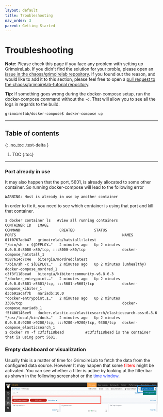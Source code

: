 ```yaml
---
layout: default
title: Troubleshooting
nav_order: 3
parent: Getting Started
---
```


# Troubleshooting

**Note:** Please check this page if you face any problem with setting up
GrimoireLab. If you didn't find the solution for your proble, please open an
[issue in the chaoss/grimoirelab
repository](https://github.com/chaoss/grimoirelab/issues). If you found out the
reason, and would like to add it to this section, please feel free to open a
[pull request to the chaoss/grimoirelab-tutorial
repository](https://github.com/chaoss/grimoirelab-tutorial/pulls).

**Tip:** If something goes wrong during the docker-compose setup, run the
docker-compose command without the `-d`. That will allow you to see all the logs
in regards to the build.

```console
grimoirelab/docker-compose$ docker-compose up
```

---

## Table of contents
{: .no_toc .text-delta }

1. TOC
{:toc}

---

### Port already in use

It may also happen that the port, 5601, is already allocated to some other
container. So running docker-compose will lead to the following error

```console
WARNING: Host is already in use by another container
```

In order to fix it, you need to see which container is using that port and kill
that container.

```console
$ docker container ls   #View all running containers
CONTAINER ID   IMAGE                                                     COMMAND                  CREATED         STATUS                     PORTS                                                 NAMES
01f0767adb47   grimoirelab/hatstall:latest                               "/bin/sh -c ${DEPLOY…"   2 minutes ago   Up 2 minutes               0.0.0.0:8000->80/tcp, :::8000->80/tcp                 docker-compose_hatstall_1
9587614c7c4e   bitergia/mordred:latest                                   "/bin/sh -c ${DEPLOY…"   2 minutes ago   Up 2 minutes (unhealthy)                                                         docker-compose_mordred_1
c3f3f118bead   bitergia/kibiter:community-v6.8.6-3                       "/docker_entrypoint.…"   2 minutes ago   Up 2 minutes               0.0.0.0:5601->5601/tcp, :::5601->5601/tcp             docker-compose_kibiter_1
d3c691acaf7b   mariadb:10.0                                              "docker-entrypoint.s…"   2 minutes ago   Up 2 minutes               3306/tcp                                              docker-compose_mariadb_1
f5f406146ee9   docker.elastic.co/elasticsearch/elasticsearch-oss:6.8.6   "/usr/local/bin/dock…"   2 minutes ago   Up 2 minutes               0.0.0.0:9200->9200/tcp, :::9200->9200/tcp, 9300/tcp   docker-compose_elasticsearch_1
$ docker rm -f c3f3f118bead          #c3f3f118bead is the container that is using port 5601.
```

### Empty dashboard or visualization

Usually this is a matter of time for GrimoireLab to fetch the data from the
configured data source. However It may happen that some <span style="color:
red">filters</span> might be activated. You can see whether a filter is active
by looking at the filter bar as shown in the following screenshot or the <span
style="color: #2f4bff">time window</span>.

![filter](./assets/filters.png)
